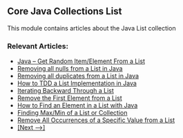 ## Core Java Collections List

This module contains articles about the Java List collection

### Relevant Articles:
- [Java – Get Random Item/Element From a List](http://www.baeldung.com/java-random-list-element)
- [Removing all nulls from a List in Java](http://www.baeldung.com/java-remove-nulls-from-list)
- [Removing all duplicates from a List in Java](http://www.baeldung.com/java-remove-duplicates-from-list)
- [How to TDD a List Implementation in Java](http://www.baeldung.com/java-test-driven-list)
- [Iterating Backward Through a List](http://www.baeldung.com/java-list-iterate-backwards)
- [Remove the First Element from a List](http://www.baeldung.com/java-remove-first-element-from-list)
- [How to Find an Element in a List with Java](http://www.baeldung.com/find-list-element-java)
- [Finding Max/Min of a List or Collection](http://www.baeldung.com/java-collection-min-max)
- [Remove All Occurrences of a Specific Value from a List](https://www.baeldung.com/java-remove-value-from-list)
- [[Next -->]](/java-core/java-collections-list-2)
